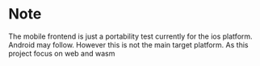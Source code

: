# Note

The mobile frontend is just a portability test currently for the ios platform.
Android may follow. However this is not the main target platform. As this project 
focus on web and wasm
